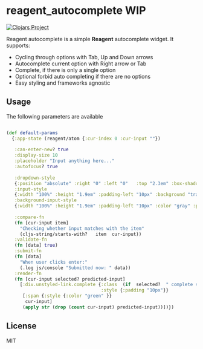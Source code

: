 # reagent_autocomplete WIP

[![Clojars Project](https://img.shields.io/clojars/v/org.clojars.thereisnodot/reagent_autocomplete.svg)](https://clojars.org/org.clojars.thereisnodot/reagent_autocomplete)

Reagent autocomplete is a  simple **Reagent** autocomplete widget. 
It supports:

* Cycling through options with Tab, Up and Down arrows
* Autocomplete current option with Right arrow or Tab
* Complete, if there is only a single option
* Optional forbid auto completing if there are no options
* Easy styling and frameworks agnostic

## Usage


The following parameters are available

```clojure

(def default-params
  {:app-state (reagent/atom {:cur-index 0 :cur-input ""})
   
   :can-enter-new? true
   :display-size 10
   :placeholder "Input anything here..."
   :autofocus? true
   
   :dropdown-style
   {:position "absolute" :right "0" :left "0"   :top "2.3em" :box-shadow "grey 1px 2px 1px 0px" :background "white" :overflow "hidden"  :border "none" :z-index "999"}
   :input-style
   {:width "100%" :height "1.9em" :padding-left "10px" :background "transparent"}
   :background-input-style
   {:width "100%" :height "1.9em" :padding-left "10px" :color "gray" :position "absolute" :top "0" :right "0" :left "0" :bottom "0" :z-index "-1" :background "white"}
   
   :compare-fn
   (fn [cur-input item]
     "Checking whether input matches with the item"
     (cljs-string/starts-with?   item  cur-input))
   :validate-fn
   (fn [data] true)
   :submit-fn
   (fn [data]
     "When user clicks enter:"
     (.log js/console "Submitted now: " data))
   :render-fn
   (fn [cur-input selected? predicted-input]
     [:div.unstyled-link.complete {:class  (if  selected?  " complete selected " "")
                                   :style {:padding "10px"}}
      [:span {:style {:color "green" }}
       cur-input]
      (apply str (drop (count cur-input) predicted-input))])})
```

## License

MIT
